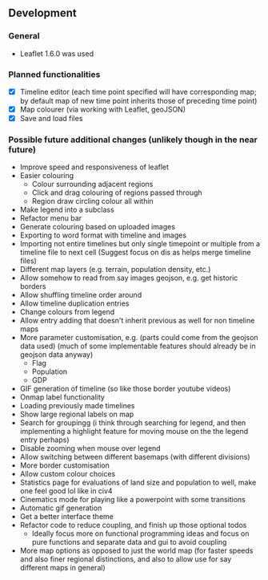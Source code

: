 ## Development

### General
- Leaflet 1.6.0 was used

### Planned functionalities
- [x] Timeline editor (each time point specified will have corresponding map; by default map of new time point inherits those of preceding time point)
- [x] Map colourer (via working with Leaflet, geoJSON)
- [x] Save and load files

### Possible future additional changes (unlikely though in the near future)
- Improve speed and responsiveness of leaflet
- Easier colouring
  - Colour surrounding adjacent regions
  - Click and drag colouring of regions passed through
  - Region draw circling colour all within
- Make legend into a subclass
- Refactor menu bar
- Generate colouring based on uploaded images
- Exporting to word format with timeline and images
- Importing not entire timelines but only single timepoint or multiple from a timeline file to next cell (Suggest focus on dis as helps merge timeline files)
- Different map layers (e.g. terrain, population density, etc.)
- Allow somehow to read from say images geojson, e.g. get historic borders
- Allow shuffling timeline order around
- Allow timeline duplication entries
- Change colours from legend
- Allow entry adding that doesn't inherit previous as well for non timeline maps
- More parameter customisation, e.g. (parts could come from the geojson data used) (much of some implementable features should already be in geojson data anyway)
  - Flag
  - Population
  - GDP
- GIF generation of timeline (so like those border youtube videos)
- Onmap label functionality
- Loading previously made timelines
- Show large regional labels on map
- Search for groupingg (i think through searching for legend, and then implementing a highlight feature for moving mouse on the the legend entry perhaps)
- Disable zooming when mouse over legend
- Allow switching between different basemaps (with different divisions)
- More border customisation
- Allow custom colour choices
- Statistics page for evaluations of land size and population to well, make one feel good lol like in civ4
- Cinematics mode for playing like a powerpoint with some transitions
- Automatic gif generation
- Get a better interface theme
- Refactor code to reduce coupling, and finish up those optional todos
  - Ideally focus more on functional programming ideas and focus on pure functions and separate data and gui to avoid coupling
- More map options as opposed to just the world map (for faster speeds and also finer regional distinctions, and also to allow use for say different maps in general)
